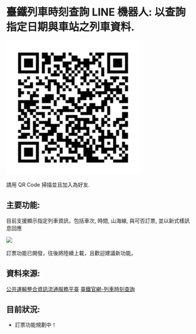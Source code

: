 # 臺鐵列車時刻查詢 LINE 機器人: 以查詢指定日期與車站之列車資料.

![](images/QR.png)

請用 QR Code 掃描並且加入為好友.

## 主要功能:

目前支援顯示指定列車資訊，包括車次, 時間, 山海線, 與可否訂票, 並以新式樣訊息回應

![](images/trainBot.gif)

訂票功能已開發，往後將陸續上載，且歡迎建議新功能。

## 資料來源:

[公共運輸整合資訊流通服務平臺](https://ptx.transportdata.tw/PTX/)
[臺鐵官網-列車時刻查詢](https://tip.railway.gov.tw/tra-tip-web/tip/tip001/tip112/gobytime)

## 目前狀況:
- 訂票功能規劃中！
